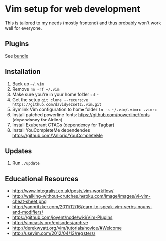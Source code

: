 # Vim setup for web development 
This is tailored to my needs (mostly frontend) and thus probably won't work well for everyone.

## Plugins
See [bundle](https://github.com/davidyezsetz/.vim/tree/master/bundle)

## Installation
1. Back up `~/.vim`
2. Remove `rm -rf ~/.vim`
3. Make sure you're in your home folder `cd ~`
4. Get the setup `git clone --recursive https://github.com/davidyezsetz/.vim.git`
5. Symlink Vim configuration to home folder `ln -s ~/.vim/.vimrc .vimrc`
6. Install patched powerline fonts: https://github.com/powerline/fonts (dependancy for Airline)
7. Install Exuberant CTAGs (dependency for Tagbar)
8. Install YouCompleteMe dependencies https://github.com/Valloric/YouCompleteMe

## Updates
1. Run `./update`

## Educational Resources
- http://www.integralist.co.uk/posts/vim-workflow/
- http://walking-without-crutches.heroku.com/image/images/vi-vim-cheat-sheet.png
- http://yanpritzker.com/2011/12/16/learn-to-speak-vim-verbs-nouns-and-modifiers/
- https://github.com/joyent/node/wiki/Vim-Plugins
- http://vimcasts.org/episodes/archive
- http://derekwyatt.org/vim/tutorials/novice/#Welcome
- http://usevim.com/2012/04/13/registers/
